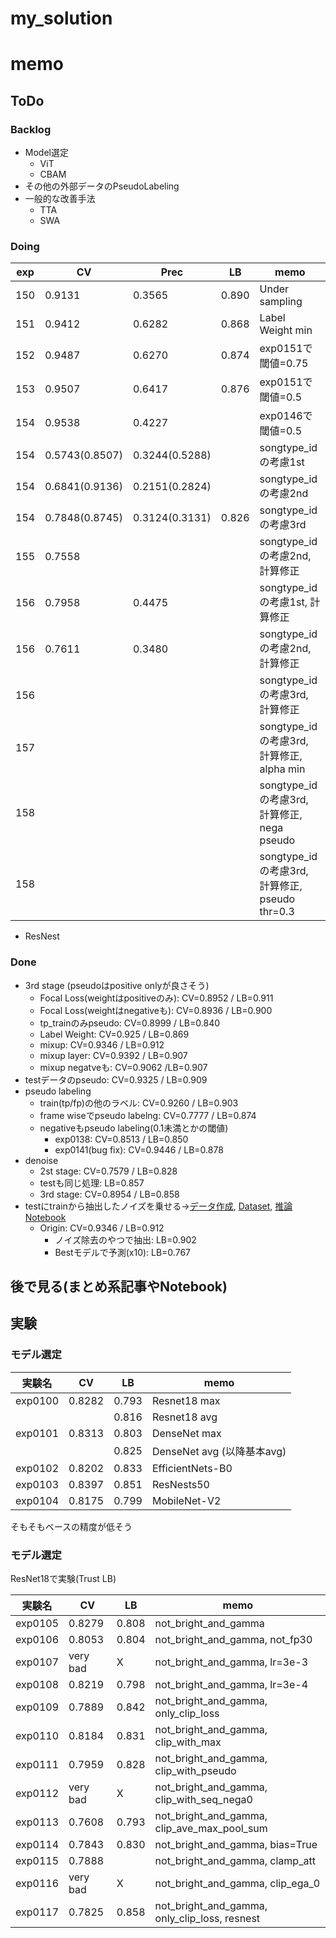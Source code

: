 # my_solution

# memo

## ToDo

### Backlog
- Model選定
  - ViT
  - CBAM
- その他の外部データのPseudoLabeling
- 一般的な改善手法
  - TTA
  - SWA

### Doing

|exp|CV|Prec|LB|memo|
|--|--|--|--|--|
|150|0.9131|0.3565|0.890|Under sampling|
|151|0.9412|0.6282|0.868|Label Weight min|
|152|0.9487|0.6270|0.874|exp0151で閾値=0.75|
|153|0.9507|0.6417|0.876|exp0151で閾値=0.5|
|154|0.9538|0.4227||exp0146で閾値=0.5|
|154|0.5743(0.8507)|0.3244(0.5288)||songtype_idの考慮1st|
|154|0.6841(0.9136)|0.2151(0.2824)||songtype_idの考慮2nd|
|154|0.7848(0.8745)|0.3124(0.3131)|0.826|songtype_idの考慮3rd|
|155|0.7558|||songtype_idの考慮2nd, 計算修正|
|156|0.7958|0.4475||songtype_idの考慮1st, 計算修正|
|156|0.7611|0.3480||songtype_idの考慮2nd, 計算修正|
|156||||songtype_idの考慮3rd, 計算修正|
|157||||songtype_idの考慮3rd, 計算修正, alpha min|
|158||||songtype_idの考慮3rd, 計算修正, nega pseudo|
|158||||songtype_idの考慮3rd, 計算修正, pseudo thr=0.3|

- ResNest

### Done

- 3rd stage (pseudoはpositive onlyが良さそう)
  - Focal Loss(weightはpositiveのみ):  CV=0.8952 / LB=0.911
  - Focal Loss(weightはnegativeも): CV=0.8936 / LB=0.900
  - tp_trainのみpseudo: CV=0.8999 / LB=0.840
  - Label Weight: CV=0.925 / LB=0.869
  - mixup: CV=0.9346 / LB=0.912
  - mixup layer: CV=0.9392 / LB=0.907
  - mixup negatveも: CV=0.9062 /LB=0.907
- testデータのpseudo: CV=0.9325 / LB=0.909
- pseudo labeling
  - train(tp/fp)の他のラベル: CV=0.9260 / LB=0.903
  - frame wiseでpseudo labelng: CV=0.7777 / LB=0.874
  - negativeもpseudo labeling(0.1未満とかの閾値)
    - exp0138: CV=0.8513 / LB=0.850
    - exp0141(bug fix): CV=0.9446 / LB=0.878
- denoise
  - 2st stage: CV=0.7579 / LB=0.828
  - testも同じ処理: LB=0.857
  - 3rd stage: CV=0.8954 / LB=0.858
- testにtrainから抽出したノイズを乗せる→[データ作成](https://www.kaggle.com/takamichitoda/rfcx-add-noise-to-test?scriptVersionId=52907736), [Dataset](https://www.kaggle.com/takamichitoda/rfxc-add-noise-test-data), [推論Notebook](https://www.kaggle.com/takamichitoda/rfxc-add-noise?scriptVersionId=52980971)
  - Origin: CV=0.9346 / LB=0.912
    - ノイズ除去のやつで抽出: LB=0.902
    - Bestモデルで予測(x10): LB=0.767
## 後で見る(まとめ系記事やNotebook)

## 実験

### モデル選定

|実験名|CV|LB|memo|
|--|--|--|--|
|exp0100|0.8282|0.793|Resnet18 max|
|||0.816|Resnet18 avg|
|exp0101|0.8313|0.803|DenseNet max|
|||0.825|DenseNet avg (以降基本avg)|
|exp0102|0.8202|0.833|EfficientNets-B0|
|exp0103|0.8397|0.851|ResNests50|
|exp0104|0.8175|0.799|MobileNet-V2|

そもそもベースの精度が低そう

### モデル選定

ResNet18で実験(Trust LB)

|実験名|CV|LB|memo|
|--|--|--|--|
|exp0105|0.8279|0.808|not_bright_and_gamma|
|exp0106|0.8053|0.804|not_bright_and_gamma, not_fp30|
|exp0107|very bad|X|not_bright_and_gamma, lr=3e-3|
|exp0108|0.8219|0.798|not_bright_and_gamma, lr=3e-4|
|exp0109|0.7889|0.842|not_bright_and_gamma, only_clip_loss|
|exp0110|0.8184|0.831|not_bright_and_gamma, clip_with_max|
|exp0111|0.7959|0.828|not_bright_and_gamma, clip_with_pseudo|
|exp0112|very bad|X|not_bright_and_gamma, clip_with_seq_nega0|
|exp0113|0.7608|0.793|not_bright_and_gamma, clip_ave_max_pool_sum|
|exp0114|0.7843|0.830|not_bright_and_gamma, bias=True|
|exp0115|0.7888||not_bright_and_gamma, clamp_att|
|exp0116|very bad|X|not_bright_and_gamma, clip_ega_0|
|exp0117|0.7825|0.858|not_bright_and_gamma, only_clip_loss, resnest|
